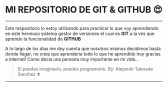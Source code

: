 # MI REPOSITORIO DE GIT & GITHUB  😍

------------

Este respositorio lo estoy utilizando para practicar lo que voy aprendiendo en este hermoso sistema gestor de versiones el cual es **GIT** a la ves que aprendo la funcionalidad de **GITHUB**

A lo largo de los dias me doy cuenta que nosotros mismos decidimos hasta donde llegar, no creia que aprenderia todo lo que he aprendido hoy gracias a internet!
Como decia una persona muy importante en mi vida...

> Si puedes imaginarlo, puedes programarlo. 
By: Alejando Taboada Sanchez ✟

------------